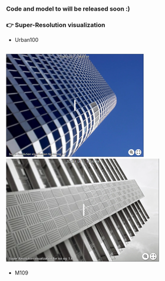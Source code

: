 ### Code and model to will be released soon :)

### :point_right: Super-Resolution visualization
- Urban100

[<img src="assert/urban_05.png" height="280px["/>](https://imgsli.com/Mjc0NjUz) [<img src="assert/urban_91.png" height="280px["/>](https://imgsli.com/Mjc0NjUy)
---
- M109

